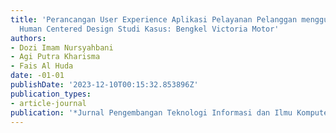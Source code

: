 ```yaml
---
title: 'Perancangan User Experience Aplikasi Pelayanan Pelanggan menggunakan Metode
  Human Centered Design Studi Kasus: Bengkel Victoria Motor'
authors:
- Dozi Imam Nursyahbani
- Agi Putra Kharisma
- Fais Al Huda
date: -01-01
publishDate: '2023-12-10T00:15:32.853896Z'
publication_types:
- article-journal
publication: '*Jurnal Pengembangan Teknologi Informasi dan Ilmu Komputer e-ISSN*'
---
```

